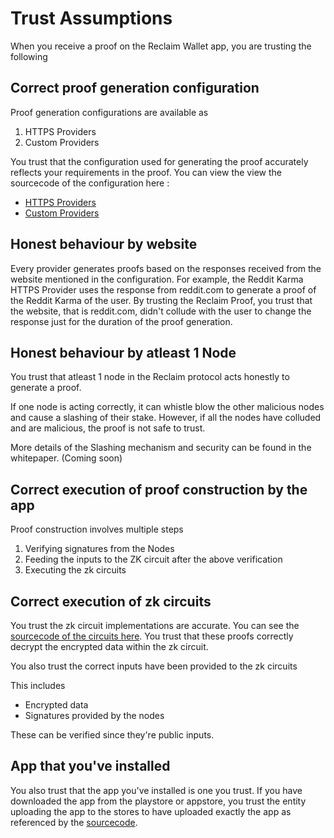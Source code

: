 # Trust Assumptions

When you receive a proof on the Reclaim Wallet app, you are trusting the following

## Correct proof generation configuration

Proof generation configurations are available as&#x20;

1. HTTPS Providers
2. Custom Providers

You trust that the configuration used for generating the proof accurately reflects your requirements in the proof. You can view the view the sourcecode of the configuration here :&#x20;

* [HTTPS Providers ](https://marketplace.reclaimprotocol.org)
* [Custom Providers](https://comingsoon.com)

## Honest behaviour by website

Every provider generates proofs based on the responses received from the website mentioned in the configuration. For example, the Reddit Karma HTTPS Provider uses the response from reddit.com to generate a proof of the Reddit Karma of the user. By trusting the Reclaim Proof, you trust that the website, that is reddit.com, didn't collude with the user to change the response just for the duration of the proof generation.&#x20;

## Honest behaviour by atleast 1 Node

You trust that atleast 1 node in the Reclaim protocol acts honestly to generate a proof.

If one node is acting correctly, it can whistle blow the other malicious nodes and cause a slashing of their stake. However, if all the nodes have colluded and are malicious, the proof is not safe to trust.

More details of the Slashing mechanism and security can be found in the whitepaper. (Coming soon)



## Correct execution of proof construction by the app

Proof construction involves multiple steps

1. Verifying signatures from the Nodes
2. Feeding the inputs to the ZK circuit after the above verification
3. Executing the zk circuits

## Correct execution of zk circuits

You trust the zk circuit implementations are accurate. You can see the [sourcecode of the circuits here](https://github.com/reclaimprotocol/zk). You trust that these proofs correctly decrypt the encrypted data within the zk circuit.&#x20;

You also trust the correct inputs have been provided to the zk circuits

This includes

* Encrypted data
* Signatures provided by the nodes

These can be verified since they're public inputs.

## App that you've installed

You also trust that the app you've installed is one you trust. If you have downloaded the app from the playstore or appstore, you trust the entity uploading the app to the stores to have uploaded exactly the app as referenced by the [sourcecode](https://github.com/reclaimprotocol/app).



